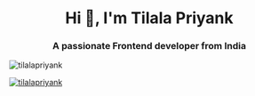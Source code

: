 <h1 align="center">Hi 👋, I'm Tilala Priyank</h1>
<h3 align="center">A passionate Frontend developer from India</h3>

<p align="left"> <img src="https://komarev.com/ghpvc/?username=tilalapriyank&label=Profile%20views&color=0e75b6&style=flat" alt="tilalapriyank" /> </p>

<p align="left"> <a href="https://github.com/ryo-ma/github-profile-trophy"><img src="https://github-profile-trophy.vercel.app/?username=tilalapriyank" alt="tilalapriyank" /></a> </p>

<p align="left"> <a href="https://twitter.com/" target="blank"><img src="https://img.shields.io/twitter/follow/?logo=twitter&style=for-the-badge" alt="" /></a> </p>
